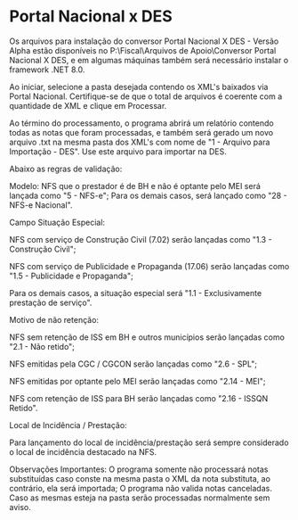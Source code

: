 # Portal Nacional x DES

Os arquivos para instalação do conversor Portal Nacional X DES - Versão Alpha estão disponíveis no P:\Fiscal\Arquivos de Apoio\Conversor Portal Nacional X DES, e em algumas máquinas também será necessário instalar o framework .NET 8.0.

Ao iniciar, selecione a pasta desejada contendo os XML's baixados via Portal Nacional. Certifique-se de que o total de arquivos é coerente com a quantidade de XML e clique em Processar.

Ao término do processamento, o programa abrirá um relatório contendo todas as notas que foram processadas, e também será gerado um novo arquivo .txt na mesma pasta dos XML's com nome de "1 - Arquivo para Importação - DES". Use este arquivo para importar na DES.

Abaixo as regras de validação:

Modelo:
NFS que o prestador é de BH e não é optante pelo MEI será lançada como "5 - NFS-e";
Para os demais casos, será lançado como "28 - NFS-e Nacional".

Campo Situação Especial:

NFS com serviço de Construção Civil (7.02) serão lançadas como "1.3 - Construção Civil";

NFS com serviço de Publicidade e Propaganda (17.06) serão lançadas como "1.5 - Publicidade e Propaganda";

Para os demais casos, a situação especial será "1.1 - Exclusivamente prestação de serviço".

Motivo de não retenção:

NFS sem retenção de ISS em BH e outros municípios serão lançadas como "2.1 - Não retido";

NFS emitidas pela CGC / CGCON serão lançadas como "2.6 - SPL";

NFS emitidas por optante pelo MEI serão lançadas como "2.14 - MEI";

NFS com retenção de ISS para BH serão lançadas como "2.16 - ISSQN Retido".

Local de Incidência / Prestação:

Para lançamento do local de incidência/prestação será sempre considerado o local de incidência destacado na NFS.


Observações Importantes:
O programa somente não processará notas substituídas caso conste na mesma pasta o XML da nota substituta, ao contrário, ela será importada;
O programa não valida notas canceladas. Caso as mesmas esteja na pasta serão processadas normalmente sem aviso.

